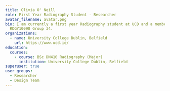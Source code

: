 ```yaml
---
title: Olivia O' Neill
role: First Year Radiography Student - Researcher
avatar_filename: avatar.png
bio: I am currently a first year Radiography student at UCD and a member of
  RDGY10090 Group 34.
organizations:
  - name: University College Dublin, Belfield
    url: https://www.ucd.ie/
education:
  courses:
    - course: BSc DN410 Radiography (Major)
      institution: University College Dublin, Belfield
superuser: true
user_groups:
  - Researcher
  - Design Team
---
```

